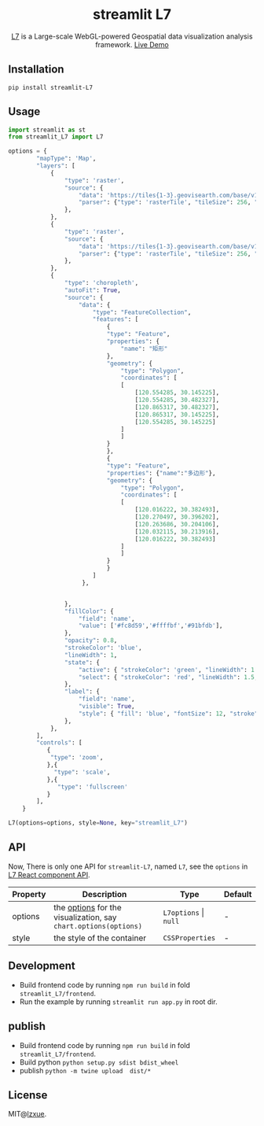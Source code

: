 <h1 align="center">
  <b>streamlit L7</b>
</h1>

<div align="center">

[L7](https://github.com/antvis/L7) is a  Large-scale WebGL-powered Geospatial data visualization analysis framework. [Live Demo](https://l7maps.streamlit.app/)



</div>


## Installation

```
pip install streamlit-L7 
```


## Usage

```py
import streamlit as st
from streamlit_L7 import L7

options = {
        "mapType": 'Map',
        "layers": [
            {
                "type": 'raster',
                "source": {
                    "data": 'https://tiles{1-3}.geovisearth.com/base/v1/ter/{z}/{x}/{y}?format=webp&tmsIds=w&token=b2a0cfc132cd60b61391b9dd63c15711eadb9b38a9943e3f98160d5710aef788',
                    "parser": {"type": 'rasterTile', "tileSize": 256, "zoomOffset": 0},
                },
            },
            {
                "type": 'raster',
                "source": {
                    "data": 'https://tiles{1-3}.geovisearth.com/base/v1/cat/{z}/{x}/{y}?format=png&tmsIds=w&token=b2a0cfc132cd60b61391b9dd63c15711eadb9b38a9943e3f98160d5710aef788',
                    "parser": {"type": 'rasterTile', "tileSize": 256, "zoomOffset": 1},
                },
            },
            {
                "type": 'choropleth',
                "autoFit": True,
                "source": {
                    "data": {
                        "type": "FeatureCollection",
                        "features": [
                            {
                            "type": "Feature",
                            "properties": {
                                "name": "矩形"
                            },
                            "geometry": {
                                "type": "Polygon",
                                "coordinates": [
                                [
                                    [120.554285, 30.145225],
                                    [120.554285, 30.482327],
                                    [120.865317, 30.482327],
                                    [120.865317, 30.145225],
                                    [120.554285, 30.145225]
                                ]
                                ]
                            }
                            },
                            {
                            "type": "Feature",
                            "properties": {"name":"多边形"},
                            "geometry": {
                                "type": "Polygon",
                                "coordinates": [
                                [
                                    [120.016222, 30.382493],
                                    [120.270497, 30.396202],
                                    [120.263686, 30.204106],
                                    [120.032115, 30.213916],
                                    [120.016222, 30.382493]
                                ]
                                ]
                            }
                            }
                        ]
                     },


                },
                "fillColor": {
                    "field": 'name',
                    "value": ['#fc8d59','#ffffbf','#91bfdb'],
                },
                "opacity": 0.8,
                "strokeColor": 'blue',
                "lineWidth": 1,
                "state": {
                    "active": { "strokeColor": 'green', "lineWidth": 1.5, "lineOpacity": 0.8 },
                    "select": { "strokeColor": 'red', "lineWidth": 1.5, "lineOpacity": 0.8 },
                },
                "label": {
                    "field": 'name',
                    "visible": True,
                    "style": { "fill": 'blue', "fontSize": 12, "stroke": '#fff', "strokeWidth": 2 },
                },
            },
        ],
        "controls": [
           {
            "type": 'zoom',
           },{
             "type": 'scale',
           },{
              "type": 'fullscreen'
           }
        ],
    }

L7(options=options, style=None, key="streamlit_L7")

```


## API

Now, There is only one API for `streamlit-L7`, named `L7`, see the `options` in [L7 React component API](https://larkmap.antv.antgroup.com/components/lark-map).

| Property | Description                                                                                                     | Type                  | Default |
| -------- | --------------------------------------------------------------------------------------------------------------- | --------------------- | ------- |
| options  | the [options](https://larkmap.antv.antgroup.com/components/lark-map) for the visualization, say `chart.options(options)` | `L7options` \| `null` | -       |
| style    | the style of the container                                                                                      | `CSSProperties`       | -       |


## Development

- Build frontend code by running `npm run build` in fold `streamlit_L7/frontend`.
- Run the example by running `streamlit run app.py` in root dir.

## publish

- Build frontend code by running `npm run build` in fold `streamlit_L7/frontend`.
-  Build python `python setup.py sdist bdist_wheel`
-  publish `python -m twine upload  dist/*`

## License

MIT@[lzxue](https://github.com/lzxue).

